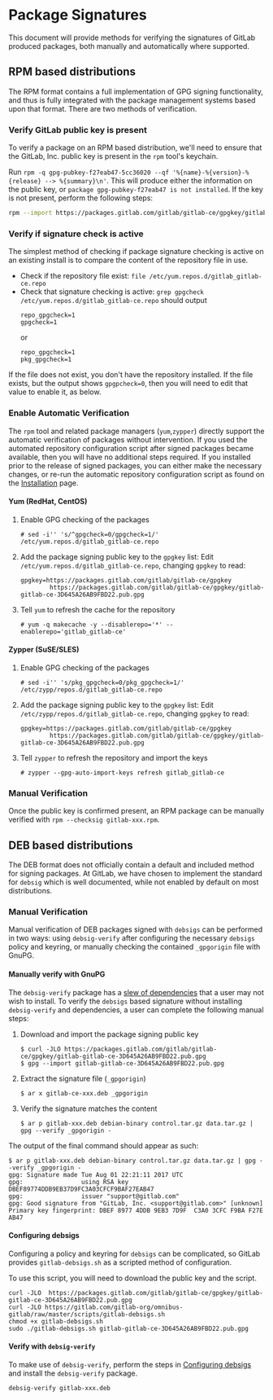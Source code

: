 # Package Signatures

This document will provide methods for verifying the signatures of GitLab produced
packages, both manually and automatically where supported.

## RPM based distributions

The RPM format contains a full implementation of GPG signing functionality, and
thus is fully integrated with the package management systems based upon that
format. There are two methods of verification.

### Verify GitLab public key is present

To verify a package on an RPM based distribution, we'll need to ensure
that the GitLab, Inc. public key is present in the `rpm` tool's keychain.

Run `rpm -q gpg-pubkey-f27eab47-5cc36020 --qf '%{name}-%{version}-%{release} --> %{summary}\n'`. This will produce either the information on
the public key, or `package gpg-pubkey-f27eab47 is not installed`. If the key is
not present, perform the following steps:

```sh
rpm --import https://packages.gitlab.com/gitlab/gitlab-ce/gpgkey/gitlab-gitlab-ce-3D645A26AB9FBD22.pub.gpg
```

### Verify if signature check is active

The simplest method of checking if package signature checking is active on an existing install is to compare the content of the repository file in use.

- Check if the repository file exist: `file /etc/yum.repos.d/gitlab_gitlab-ce.repo`
- Check that signature checking is active: `grep gpgcheck /etc/yum.repos.d/gitlab_gitlab-ce.repo` should output
    ```
    repo_gpgcheck=1
    gpgcheck=1
    ```
    or
    ```
    repo_gpgcheck=1
    pkg_gpgcheck=1
    ```
If the file does not exist, you don't have the repository installed. If the file exists, but the output shows `gpgpcheck=0`, then you will need to edit that value to enable it, as below.

### Enable Automatic Verification

The `rpm` tool and related package managers (`yum`,`zypper`) directly support the automatic verification of packages without intervention. If you used the automated repository configuration script after signed packages became available, then you will have no additional steps required. If you installed prior to the release of signed packages, you can either make the necessary changes, or re-run the automatic repository configuration script as found on the [Installation][install] page.

#### Yum (RedHat, CentOS)

1. Enable GPG checking of the packages
   ```
   # sed -i'' 's/^gpgcheck=0/gpgcheck=1/' /etc/yum.repos.d/gitlab_gitlab-ce.repo
   ```

1. Add the package signing public key to the `gpgkey` list:
   Edit `/etc/yum.repos.d/gitlab_gitlab-ce.repo`, changing `gpgkey` to read:
   ```
   gpgkey=https://packages.gitlab.com/gitlab/gitlab-ce/gpgkey
           https://packages.gitlab.com/gitlab/gitlab-ce/gpgkey/gitlab-gitlab-ce-3D645A26AB9FBD22.pub.gpg
   ```

1. Tell `yum` to refresh the cache for the repository
   ```
   # yum -q makecache -y --disablerepo='*' --enablerepo='gitlab_gitlab-ce'
   ```

#### Zypper (SuSE/SLES)

1. Enable GPG checking of the packages
   ```
   # sed -i'' 's/pkg_gpgcheck=0/pkg_gpgcheck=1/' /etc/zypp/repos.d/gitlab_gitlab-ce.repo
   ```

1. Add the package signing public key to the `gpgkey` list:
   Edit `/etc/zypp/repos.d/gitlab_gitlab-ce.repo`, changing `gpgkey` to read:
   ```
   gpgkey=https://packages.gitlab.com/gitlab/gitlab-ce/gpgkey
           https://packages.gitlab.com/gitlab/gitlab-ce/gpgkey/gitlab-gitlab-ce-3D645A26AB9FBD22.pub.gpg
   ```

1. Tell `zypper` to refresh the repository and import the keys
   ```
   # zypper --gpg-auto-import-keys refresh gitlab_gitlab-ce
   ```

### Manual Verification

Once the public key is confirmed present, an RPM package can be manually verified with `rpm --checksig gitlab-xxx.rpm`.

## DEB based distributions

The DEB format does not officially contain a default and included method for signing packages. At GitLab, we have chosen to implement the standard for `debsig` which is well documented, while not enabled by default on most distributions.

### Manual Verification

Manual verification of DEB packages signed with `debsigs` can be performed in two ways: using `debsig-verify` after configuring the necessary `debsigs` policy and keyring, or manually checking the contained `_gpgorigin` file with GnuPG.

#### Manually verify with GnuPG

The `debsig-verify` package has a [slew of dependencies](https://packages.debian.org/sid/devel/debsig-verify) that a user may not wish to install. To verify the `debsigs` based signature without installing `debsig-verify` and dependencies, a user can complete the following manual steps:

1. Download and import the package signing public key
   ```
   $ curl -JLO https://packages.gitlab.com/gitlab/gitlab-ce/gpgkey/gitlab-gitlab-ce-3D645A26AB9FBD22.pub.gpg
   $ gpg --import gitlab-gitlab-ce-3D645A26AB9FBD22.pub.gpg
   ```

1. Extract the signature file (`_gpgorigin`)
   ```
   $ ar x gitlab-ce-xxx.deb _gpgorigin
   ```

1. Verify the signature matches the content
   ```
   $ ar p gitlab-xxx.deb debian-binary control.tar.gz data.tar.gz | gpg --verify _gpgorigin -
   ```

The output of the final command should appear as such:

```
$ ar p gitlab-xxx.deb debian-binary control.tar.gz data.tar.gz | gpg --verify _gpgorigin -
gpg: Signature made Tue Aug 01 22:21:11 2017 UTC
gpg:                using RSA key DBEF89774DDB9EB37D9FC3A03CFCF9BAF27EAB47
gpg:                issuer "support@gitlab.com"
gpg: Good signature from "GitLab, Inc. <support@gitlab.com>" [unknown]
Primary key fingerprint: DBEF 8977 4DDB 9EB3 7D9F  C3A0 3CFC F9BA F27E AB47
```

#### Configuring debsigs

Configuring a policy and keyring for `debsigs` can be complicated, so GitLab provides `gitlab-debsigs.sh` as a scripted method of configuration.

To use this script, you will need to download the public key and the script.
```
curl -JLO  https://packages.gitlab.com/gitlab/gitlab-ce/gpgkey/gitlab-gitlab-ce-3D645A26AB9FBD22.pub.gpg
curl -JLO https://gitlab.com/gitlab-org/omnibus-gitlab/raw/master/scripts/gitlab-debsigs.sh
chmod +x gitlab-debsigs.sh
sudo ./gitlab-debsigs.sh gitlab-gitlab-ce-3D645A26AB9FBD22.pub.gpg
```


#### Verify with `debsig-verify`

To make use of `debsig-verify`, perform the steps in [Configuring debsigs](#configuring-debsigs) and install the `debsig-verify` package.

`debsig-verify gitlab-xxx.deb`


[install]: https://about.gitlab.com/installation/

